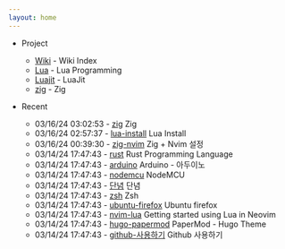 ```yaml
---
layout: home
---
```


* Project
	- [Wiki](/wiki/index) - Wiki Index
	- [Lua](/wiki/lua) - Lua Programming
	- [Luajit](/wiki/luajit) - LuaJit
	- [zig](/wiki/zig) - Zig

* Recent
	- 03/16/24 03:02:53 - [zig](wiki/zig.md) Zig
	- 03/16/24 02:57:37 - [lua-install](wiki/lua-install.md) Lua Install
	- 03/16/24 00:39:30 - [zig-nvim](wiki/zig-nvim.md) Zig + Nvim 설정
	- 03/14/24 17:47:43 - [rust](wiki/rust.md) Rust Programming Language
	- 03/14/24 17:47:43 - [arduino](wiki/arduino.md) Arduino - 아두이노
	- 03/14/24 17:47:43 - [nodemcu](wiki/nodemcu.md) NodeMCU
	- 03/14/24 17:47:43 - [단념](wiki/단념.md) 단념
	- 03/14/24 17:47:43 - [zsh](wiki/zsh.md) Zsh
	- 03/14/24 17:47:43 - [ubuntu-firefox](wiki/ubuntu-firefox.md) Ubuntu firefox
	- 03/14/24 17:47:43 - [nvim-lua](wiki/nvim-lua.md) Getting started using Lua in Neovim
	- 03/14/24 17:47:43 - [hugo-papermod](wiki/hugo-papermod.md) PaperMod - Hugo Theme
	- 03/14/24 17:47:43 - [github-사용하기](wiki/github-사용하기.md) Github 사용하기
